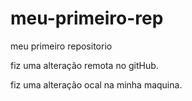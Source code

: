 # meu-primeiro-rep
meu primeiro repositorio 

fiz uma alteração remota no gitHub.

fiz uma alteração ocal na minha maquina.
